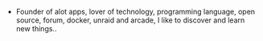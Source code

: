 - Founder of alot apps, lover of technology, programming language, open source, forum, docker, unraid and arcade, I like to discover and learn new things..
  <br>








































































































































































































































































































































































































































































































































































































































































































































































































































































